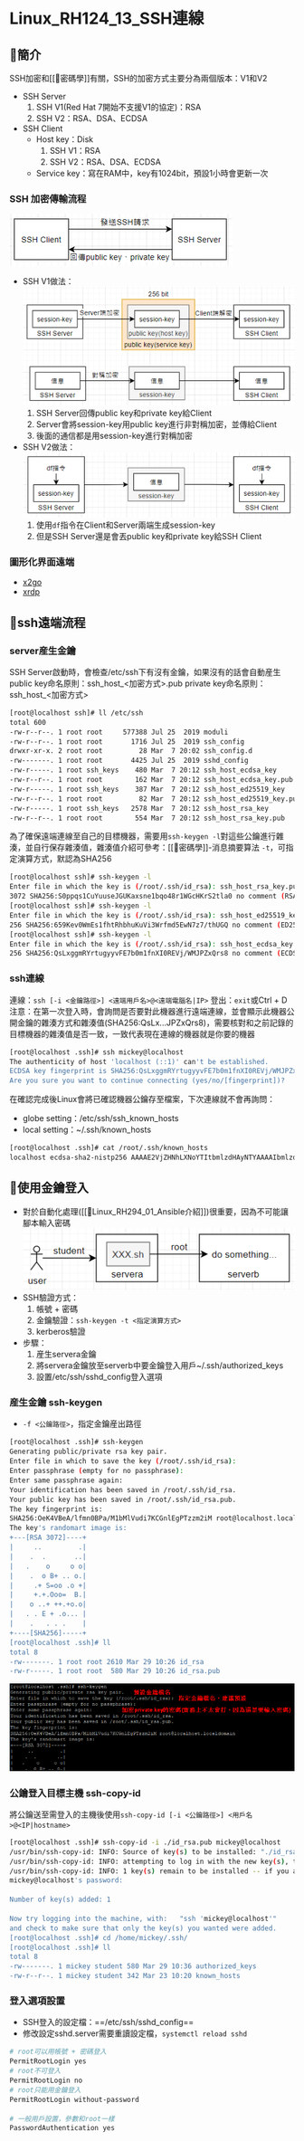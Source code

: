 # Linux_RH124_13_SSH連線
## 🐧簡介
SSH加密和[[🔐密碼學]]有關，SSH的加密方式主要分為兩個版本：V1和V2
- SSH Server
	1. SSH V1(Red Hat 7開始不支援V1的協定)：RSA
	2. SSH V2：RSA、DSA、ECDSA
- SSH Client
	- Host key：Disk
		1. SSH V1：RSA
		2. SSH V2：RSA、DSA、ECDSA
	- Service key：寫在RAM中，key有1024bit，預設1小時會更新一次

### SSH 加密傳輸流程
![Linux_RH124_14_SSH連線_01_SSH加密流程](https://github.com/MickeyHuang233/CodingStudyNote/blob/main/03_Linux/%F0%9F%90%A7RH124/images/Linux_RH124_14_SSH%E9%80%A3%E7%B7%9A_01_SSH%E5%8A%A0%E5%AF%86%E6%B5%81%E7%A8%8B.png?raw=true)
- SSH V1做法：
	![Linux_RH124_14_SSH連線_02_SSH V1加密流程](https://github.com/MickeyHuang233/CodingStudyNote/blob/main/03_Linux/%F0%9F%90%A7RH124/images/Linux_RH124_14_SSH%E9%80%A3%E7%B7%9A_02_SSH%20V1%E5%8A%A0%E5%AF%86%E6%B5%81%E7%A8%8B.png?raw=true)
	1. SSH Server回傳public key和private key給Client
	2. Server會將session-key用public key進行非對稱加密，並傳給Client
	3. 後面的通信都是用session-key進行對稱加密
- SSH V2做法：
	![Linux_RH124_14_SSH連線_03_SSH V2加密流程](https://github.com/MickeyHuang233/CodingStudyNote/blob/main/03_Linux/%F0%9F%90%A7RH124/images/Linux_RH124_14_SSH%E9%80%A3%E7%B7%9A_03_SSH%20V2%E5%8A%A0%E5%AF%86%E6%B5%81%E7%A8%8B.png?raw=true)
	1. 使用`df`指令在Client和Server兩端生成session-key
	2. 但是SSH Server還是會丟public key和private key給SSH Client

### 圖形化界面遠端
- [x2go](https://wiki.x2go.org/doku.php)
- [xrdp](http://xrdp.org/)

## 🐧ssh遠端流程
### server産生金鑰
SSH Server啟動時，會檢查/etc/ssh下有沒有金鑰，如果沒有的話會自動産生
public key命名原則：ssh_host_<加密方式>.pub
private key命名原則：ssh_host_<加密方式>
```bash
[root@localhost ssh]# ll /etc/ssh
total 600
-rw-r--r--. 1 root root     577388 Jul 25  2019 moduli
-rw-r--r--. 1 root root       1716 Jul 25  2019 ssh_config
drwxr-xr-x. 2 root root         28 Mar  7 20:02 ssh_config.d
-rw-------. 1 root root       4425 Jul 25  2019 sshd_config
-rw-r-----. 1 root ssh_keys    480 Mar  7 20:12 ssh_host_ecdsa_key
-rw-r--r--. 1 root root        162 Mar  7 20:12 ssh_host_ecdsa_key.pub
-rw-r-----. 1 root ssh_keys    387 Mar  7 20:12 ssh_host_ed25519_key
-rw-r--r--. 1 root root         82 Mar  7 20:12 ssh_host_ed25519_key.pub
-rw-r-----. 1 root ssh_keys   2578 Mar  7 20:12 ssh_host_rsa_key
-rw-r--r--. 1 root root        554 Mar  7 20:12 ssh_host_rsa_key.pub
```

為了確保遠端連線至自己的目標機器，需要用`ssh-keygen -l`對這些公鑰進行雜湊，並自行保存雜湊值，雜湊值介紹可參考：[[🔐密碼學]]-消息摘要算法
`-t`，可指定演算方式，默認為SHA256
```bash
[root@localhost ssh]# ssh-keygen -l
Enter file in which the key is (/root/.ssh/id_rsa): ssh_host_rsa_key.pub
3072 SHA256:S0ppqs1CuYuuseJGUKaxsne1bqo48r1WGcHKrS2tla0 no comment (RSA)
[root@localhost ssh]# ssh-keygen -l
Enter file in which the key is (/root/.ssh/id_rsa): ssh_host_ed25519_key.pub
256 SHA256:659Kev0WmEs1fhtRhbhuKuVi3Wrfmd5EwN7z7/thUGQ no comment (ED25519)
[root@localhost ssh]# ssh-keygen -l
Enter file in which the key is (/root/.ssh/id_rsa): ssh_host_ecdsa_key.pub
256 SHA256:QsLxggmRYrtugyyvFE7b0m1fnXI0REVj/WMJPZxQrs8 no comment (ECDSA)
```

### ssh連線
連線：`ssh [-i <金鑰路徑>] <遠端用戶名>@<遠端電腦名|IP>`
登出：`exit`或Ctrl + D
注意：在第一次登入時，會詢問是否要對此機器進行遠端連線，並會顯示此機器公開金鑰的雜湊方式和雜湊值(SHA256:QsLx...JPZxQrs8)，需要核對和之前記錄的目標機器的雜湊值是否一致，一致代表現在連線的機器就是你要的機器
```bash
[root@localhost .ssh]# ssh mickey@localhost
The authenticity of host 'localhost (::1)' can't be established.
ECDSA key fingerprint is SHA256:QsLxggmRYrtugyyvFE7b0m1fnXI0REVj/WMJPZxQrs8.
Are you sure you want to continue connecting (yes/no/[fingerprint])?
```

在確認完成後Linux會將已確認機器公鑰存至檔案，下次連線就不會再詢問：
- globe setting：/etc/ssh/ssh_known_hosts
- local setting：~/.ssh/known_hosts
```bash
[root@localhost .ssh]# cat /root/.ssh/known_hosts
localhost ecdsa-sha2-nistp256 AAAAE2VjZHNhLXNoYTItbmlzdHAyNTYAAAAIbmlzdHAyNTYAAABBBCj9qFgGJ5DCEYAtGTh2Cnslgq33Hdx9n+7S8xCB+PBGyAXJx/T/fOJxo3mPRNuC/U/AfFy7BKWn6AVOS2TV2+g=
```

## 🐧使用金鑰登入
- 對於自動化處理([[🐧Linux_RH294_01_Ansible介紹]])很重要，因為不可能讓腳本輸入密碼
	![Linux_RH124_14_SSH連線_04_自動化使用情境](https://github.com/MickeyHuang233/CodingStudyNote/blob/main/03_Linux/%F0%9F%90%A7RH124/images/Linux_RH124_14_SSH%E9%80%A3%E7%B7%9A_04_%E8%87%AA%E5%8B%95%E5%8C%96%E4%BD%BF%E7%94%A8%E6%83%85%E5%A2%83.png?raw=true)
- SSH驗證方式：
	1. 帳號 + 密碼
	2. 金鑰驗證：`ssh-keygen -t <指定演算方式>`
	3. kerberos驗證
- 步驟：
	1. 産生servera金鑰
	2. 將servera金鑰放至serverb中要金鑰登入用戶~/.ssh/authorized_keys
	3. 設置/etc/ssh/sshd_config登入選項

### 産生金鑰 ssh-keygen
- `-f <公鑰路徑>`，指定金鑰産出路徑

```bash
[root@localhost .ssh]# ssh-keygen
Generating public/private rsa key pair.
Enter file in which to save the key (/root/.ssh/id_rsa):
Enter passphrase (empty for no passphrase):
Enter same passphrase again:
Your identification has been saved in /root/.ssh/id_rsa.
Your public key has been saved in /root/.ssh/id_rsa.pub.
The key fingerprint is:
SHA256:OeK4VBeA/lfmn0BPa/M1bMlVudi7KCGnlEgPTzzm2iM root@localhost.localdomain
The key's randomart image is:
+---[RSA 3072]----+
|     ..         .|
|    .  .       ..|
|   .    o     o o|
|    .  o B+ .. o.|
|     .+ S=oo .o +|
|     +.+.Ooo=  B.|
|    o ..+ ++.+o.o|
|   . . E + .o... |
|    .   . . .    |
+----[SHA256]-----+
[root@localhost .ssh]# ll
total 8
-rw-------. 1 root root 2610 Mar 29 10:26 id_rsa
-rw-r-----. 1 root root  580 Mar 29 10:26 id_rsa.pub
```

![Linux_RH124_14_SSH連線_05_sshkeygen說明](https://github.com/MickeyHuang233/CodingStudyNote/blob/main/03_Linux/%F0%9F%90%A7RH124/images/Linux_RH124_14_SSH%E9%80%A3%E7%B7%9A_05_sshkeygen%E8%AA%AA%E6%98%8E.png?raw=true)

### 公鑰登入目標主機 ssh-copy-id
將公鑰送至需登入的主機後使用`ssh-copy-id [-i <公鑰路徑>] <用戶名>@<IP|hostname>`
```bash
[root@localhost .ssh]# ssh-copy-id -i ./id_rsa.pub mickey@localhost
/usr/bin/ssh-copy-id: INFO: Source of key(s) to be installed: "./id_rsa.pub"
/usr/bin/ssh-copy-id: INFO: attempting to log in with the new key(s), to filter out any that are already installed
/usr/bin/ssh-copy-id: INFO: 1 key(s) remain to be installed -- if you are prompted now it is to install the new keys
mickey@localhost's password:

Number of key(s) added: 1

Now try logging into the machine, with:   "ssh 'mickey@localhost'"
and check to make sure that only the key(s) you wanted were added.
[root@localhost .ssh]# cd /home/mickey/.ssh/
[root@localhost .ssh]# ll
total 8
-rw-------. 1 mickey student 580 Mar 29 10:36 authorized_keys
-rw-r--r--. 1 mickey student 342 Mar 23 10:20 known_hosts
```

### 登入選項設置
- SSH登入的設定檔：==/etc/ssh/sshd_config==
- 修改設定sshd.server需要重讀設定檔，`systemctl reload sshd`
```bash
# root可以用帳號 + 密碼登入
PermitRootLogin yes
# root不可登入
PermitRootLogin no
# root只能用金鑰登入
PermitRootLogin without-password

# 一般用戶設置，參數和root一樣
PasswordAuthentication yes
```